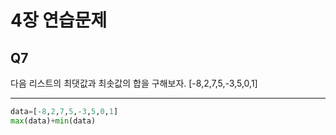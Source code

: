 # 4장 연습문제
## Q7
다음 리스트의 최댓값과 최솟값의 합을 구해보자.
[-8,2,7,5,-3,5,0,1]

---
```python
data=[-8,2,7,5,-3,5,0,1]
max(data)+min(data)
```